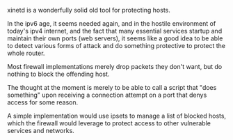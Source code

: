xinetd is a wonderfully solid old tool for protecting hosts.

In the ipv6 age, it seems needed again, and in the hostile
environment of today's ipv4 internet, and the fact that
many essential services startup and maintain their own
ports (web servers), it seems like a good idea to
be able to detect various forms of attack and do
something protective to protect the whole router.

Most firewall implementations merely drop packets
they don't want, but do nothing to block the offending
host.

The thought at the moment is merely to be able to
call a script that "does something" upon receiving
a connection attempt on a port that denys access
for some reason.

A simple implementation would use ipsets to manage
a list of blocked hosts, which the firewall would
leverage to protect access to other vulnerable
services and networks.

